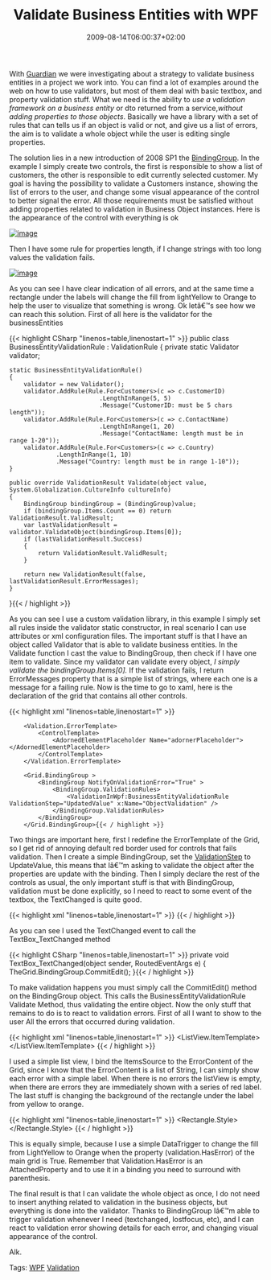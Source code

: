 ﻿---
title: "Validate Business Entities with WPF"
description: ""
date: 2009-08-14T06:00:37+02:00
draft: false
tags: [WPF]
categories: [WPF]
---
With [Guardian](http://www.nablasoft.com/guardian) we were investigating about a strategy to validate business entities in a project we work into. You can find a lot of examples around the web on how to use validators, but most of them deal with basic textbox, and property validation stuff. What we need is the ability to *use a validation framework on a business entity* or dto returned from a service,*without adding properties to those objects*. Basically we have a library with a set of rules that can tells us if an object is valid or not, and give us a list of errors, the aim is to validate a whole object while the user is editing single properties.

The solution lies in a new introduction of 2008 SP1 the [BindingGroup](http://msdn.microsoft.com/en-us/library/system.windows.data.bindinggroup.aspx). In the example I simply create two controls, the first is responsible to show a list of customers, the other is responsible to edit currently selected customer. My goal is having the possibility to validate a Customers instance, showing the list of errors to the user, and change some visual appearance of the control to better signal the error. All those requirements must be satisfied without adding properties related to validation in Business Object instances. Here is the appearance of the control with everything is ok

[![image](https://www.codewrecks.com/blog/wp-content/uploads/2009/08/image-thumb20.png "image")](https://www.codewrecks.com/blog/wp-content/uploads/2009/08/image20.png)

Then I have some rule for properties length, if I change strings with too long values the validation fails.

[![image](https://www.codewrecks.com/blog/wp-content/uploads/2009/08/image-thumb21.png "image")](https://www.codewrecks.com/blog/wp-content/uploads/2009/08/image21.png)

As you can see I have clear indication of all errors, and at the same time a rectangle under the labels will change the fill from lightYellow to Orange to help the user to visualize that something is wrong. Ok letâ€™s see how we can reach this solution. First of all here is the validator for the businessEntities

{{< highlight CSharp "linenos=table,linenostart=1" >}}
public class BusinessEntityValidationRule : ValidationRule
{
    private static Validator validator;

    static BusinessEntityValidationRule()
    {
        validator = new Validator();
        validator.AddRule(Rule.For<Customers>(c => c.CustomerID)
                             .LengthInRange(5, 5)
                             .Message("CustomerID: must be 5 chars length"));
        validator.AddRule(Rule.For<Customers>(c => c.ContactName)
                             .LengthInRange(1, 20)
                             .Message("ContactName: length must be in range 1-20"));
        validator.AddRule(Rule.For<Customers>(c => c.Country)
                 .LengthInRange(1, 10)
                 .Message("Country: length must be in range 1-10"));
    }

    public override ValidationResult Validate(object value, System.Globalization.CultureInfo cultureInfo)
    {
        BindingGroup bindingGroup = (BindingGroup)value;
        if (bindingGroup.Items.Count == 0) return ValidationResult.ValidResult;
        var lastValidationResult = validator.ValidateObject(bindingGroup.Items[0]);
        if (lastValidationResult.Success)
        {
            return ValidationResult.ValidResult;
        }

        return new ValidationResult(false, lastValidationResult.ErrorMessages);
    }

}{{< / highlight >}}

<!-- Code inserted with Steve Dunn's Windows Live Writer Code Formatter Plugin.  http://dunnhq.com -->

As you can see I use a custom validation library, in this example I simply set all rules inside the validator static constructor, in real scenario I can use attributes or xml configuration files. The important stuff is that I have an object called Validator that is able to validate business entities. In the Validate function I cast the value to BindingGroup, then check if I have one item to validate. Since my validator can validate every object, *I simply validate the bindingGroup.Items[0].* If the validation fails, I return ErrorMessages property that is a simple list of strings, where each one is a message for a failing rule. Now is the time to go to xaml, here is the declaration of the grid that contains all other controls.

{{< highlight xml "linenos=table,linenostart=1" >}}
    <Grid x:Name="TheGrid" Validation.Error="GridValidationError">

        <Validation.ErrorTemplate>
            <ControlTemplate>
                <AdornedElementPlaceholder Name="adornerPlaceholder"></AdornedElementPlaceholder>
            </ControlTemplate>
        </Validation.ErrorTemplate>

        <Grid.BindingGroup >
            <BindingGroup NotifyOnValidationError="True" >
                <BindingGroup.ValidationRules>
                    <ValidationInWpf:BusinessEntityValidationRule ValidationStep="UpdatedValue" x:Name="ObjectValidation" />
                </BindingGroup.ValidationRules>
            </BindingGroup>
        </Grid.BindingGroup>{{< / highlight >}}

<!-- Code inserted with Steve Dunn's Windows Live Writer Code Formatter Plugin.  http://dunnhq.com -->

Two things are important here, first I redefine the ErrorTemplate of the Grid, so I get rid of annoying default red border used for controls that fails validation. Then I create a simple BindingGroup, set the [ValidationStep](http://msdn.microsoft.com/en-us/library/system.windows.controls.validationrule.validationstep.aspx) to UpdateValue, this means that Iâ€™m asking to validate the object after the properties are update with the binding. Then I simply declare the rest of the controls as usual, the only important stuff is that with BindingGroup, validation must be done explicitly, so I need to react to some event of the textbox, the TextChanged is quite good.

{{< highlight xml "linenos=table,linenostart=1" >}}
<TextBox x:Name="ContactName" Grid.Row="1" Grid.Column="1" Text="{Binding ContactName}"
                 Height="40" TextChanged="TextBox_LostFocus" Margin="15,4,15,4" />
{{< / highlight >}}

<!-- Code inserted with Steve Dunn's Windows Live Writer Code Formatter Plugin.  http://dunnhq.com -->

As you can see I used the TextChanged event to call the TextBox\_TextChanged method

{{< highlight CSharp "linenos=table,linenostart=1" >}}
private void TextBox_TextChanged(object sender, RoutedEventArgs e)
{
    TheGrid.BindingGroup.CommitEdit();
}{{< / highlight >}}

<!-- Code inserted with Steve Dunn's Windows Live Writer Code Formatter Plugin.  http://dunnhq.com -->

To make validation happens you must simply call the CommitEdit() method on the BindingGroup object. This calls the BusinessEntityValidationRule Validate Method, thus validating the entire object. Now the only stuff that remains to do is to react to validation errors. First of all I want to show to the user All the errors that occurred during validation.

{{< highlight xml "linenos=table,linenostart=1" >}}
<ListView  Grid.Row="4" Grid.ColumnSpan="2"  
ItemsSource="{Binding Path=(Validation.Errors)[0].ErrorContent,  ElementName=TheGrid}">
        <ListView.ItemTemplate>
            <DataTemplate>
                <Label Foreground="Red"  Grid.Row="3" Content="{Binding}" />
            </DataTemplate>
        </ListView.ItemTemplate>
    </ListView>{{< / highlight >}}

<!-- Code inserted with Steve Dunn's Windows Live Writer Code Formatter Plugin.  http://dunnhq.com -->

I used a simple list view, I bind the ItemsSource to the ErrorContent of the Grid, since I know that the ErrorContent is a list of String, I can simply show each error with a simple label. When there is no errors the listView is empty, when there are errors they are immediately shown with a series of red label. The last stuff is changing the background of the rectangle under the label from yellow to orange.

{{< highlight xml "linenos=table,linenostart=1" >}}
<Rectangle Grid.RowSpan="4" >
    <Rectangle.Style>
        <Style TargetType="{x:Type Rectangle}">
            <Setter Property="Fill" Value="LightYellow" />
            <Style.Triggers>
                <DataTrigger Binding="{Binding ElementName=TheGrid, Path=(Validation.HasError)}" Value="True">
                    <Setter Property="Fill"  >
                        <Setter.Value>
                            <SolidColorBrush Color="Orange" />
                        </Setter.Value>
                    </Setter>
                </DataTrigger>
            </Style.Triggers>
        </Style>
    </Rectangle.Style>
</Rectangle>{{< / highlight >}}

<!-- Code inserted with Steve Dunn's Windows Live Writer Code Formatter Plugin.  http://dunnhq.com -->

This is equally simple, because I use a simple DataTrigger to change the fill from LightYellow to Orange when the property (validation.HasError) of the main grid is True. Remember that Validation.HasError is an AttachedProperty and to use it in a binding you need to surround with parenthesis.

The final result is that I can validate the whole object as once, I do not need to insert anything related to validation in the business objects, but everything is done into the validator. Thanks to BindingGroup Iâ€™m able to trigger validation whenever I need (textchanged, lostfocus, etc), and I can react to validation error showing details for each error, and changing visual appearance of the control.

Alk.

Tags: [WPF](http://technorati.com/tag/WPF) [Validation](http://technorati.com/tag/Validation)
